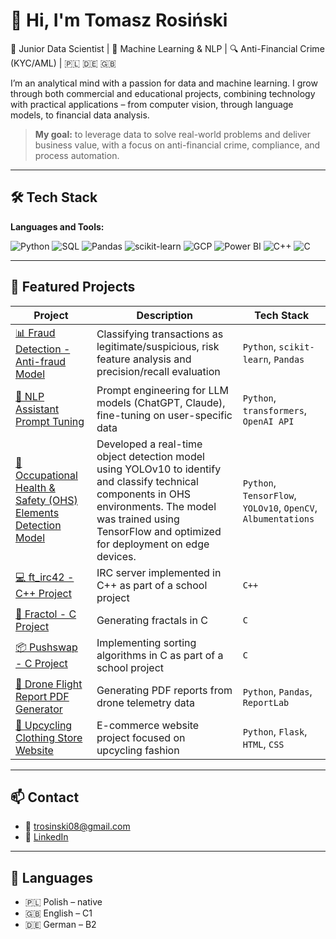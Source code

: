 # 👋 Hi, I'm Tomasz Rosiński

🎯 Junior Data Scientist | 🧠 Machine Learning & NLP | 🔍 Anti-Financial Crime (KYC/AML) | 🇵🇱 🇩🇪 🇬🇧

I’m an analytical mind with a passion for data and machine learning. I grow through both commercial and educational projects, combining technology with practical applications – from computer vision, through language models, to financial data analysis.

> **My goal:** to leverage data to solve real-world problems and deliver business value, with a focus on anti-financial crime, compliance, and process automation.

---

## 🛠 Tech Stack

**Languages and Tools:**

![Python](https://img.shields.io/badge/Python-3776AB?style=for-the-badge&logo=python&logoColor=white)
![SQL](https://img.shields.io/badge/SQL-4479A1?style=for-the-badge&logo=postgresql&logoColor=white)
![Pandas](https://img.shields.io/badge/Pandas-150458?style=for-the-badge&logo=pandas)
![scikit-learn](https://img.shields.io/badge/scikit--learn-F7931E?style=for-the-badge&logo=scikit-learn&logoColor=white)
![GCP](https://img.shields.io/badge/GCP-4285F4?style=for-the-badge&logo=googlecloud&logoColor=white)
![Power BI](https://img.shields.io/badge/PowerBI-F2C811?style=for-the-badge&logo=powerbi&logoColor=white)
![C++](https://img.shields.io/badge/C++-00599C?style=for-the-badge&logo=cplusplus&logoColor=white)
![C](https://img.shields.io/badge/C-00599C?style=for-the-badge&logo=c&logoColor=white)

---

## 📌 Featured Projects

| Project | Description | Tech Stack |
|--------|-------------|------------|
| [📊 Fraud Detection - Anti-fraud Model](#) | Classifying transactions as legitimate/suspicious, risk feature analysis and precision/recall evaluation | `Python`, `scikit-learn`, `Pandas` |
| [🧠 NLP Assistant Prompt Tuning](#) | Prompt engineering for LLM models (ChatGPT, Claude), fine-tuning on user-specific data | `Python`, `transformers`, `OpenAI API` |
| [🧰 Occupational Health & Safety (OHS) Elements Detection Model](#) | Developed a real-time object detection model using YOLOv10 to identify and classify technical components in OHS environments. The model was trained using TensorFlow and optimized for deployment on edge devices. | `Python`, `TensorFlow`, `YOLOv10`, `OpenCV`, `Albumentations` |
| [💻 ft_irc42 - C++ Project](#) | IRC server implemented in C++ as part of a school project | `C++` |
| [🔲 Fractol - C Project](#) | Generating fractals in C | `C` |
| [📦 Pushswap - C Project](#) | Implementing sorting algorithms in C as part of a school project | `C` |
| [📄 Drone Flight Report PDF Generator](#) | Generating PDF reports from drone telemetry data | `Python`, `Pandas`, `ReportLab` |
| [👚 Upcycling Clothing Store Website](#) | E-commerce website project focused on upcycling fashion | `Python`, `Flask`, `HTML`, `CSS` |

---

## 📫 Contact

- 📧 trosinski08@gmail.com  
- 💼 [LinkedIn](https://www.linkedin.com/in/tomasz-rosinski/)

---

## 💬 Languages

- 🇵🇱 Polish – native
- 🇬🇧 English – C1
- 🇩🇪 German – B2

